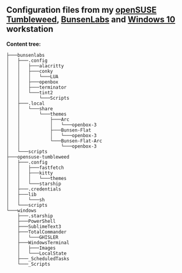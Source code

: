 ## Configuration files from my [openSUSE Tumbleweed](./opensuse-tumbleweed/), [BunsenLabs](./bunsenlabs/) and [Windows 10](./windows/) workstation

**Content tree:**

```
├───bunsenlabs
│   ├───.config
│   │   ├───alacritty
│   │   ├───conky
│   │   │   └───LUA
│   │   ├───openbox
│   │   ├───terminator
│   │   └───tint2
│   │       └───Scripts
│   ├───.local
│   │   └───share
│   │       └───themes
│   │           ├───Arc
│   │           │   └───openbox-3
│   │           ├───Bunsen-Flat
│   │           │   └───openbox-3
│   │           └───Bunsen-Flat-Arc
│   │               └───openbox-3
│   └───scripts
├───opensuse-tumbleweed
│   ├───.config
│   │   ├───fastfetch
│   │   ├───kitty
│   │   │   └───themes
│   │   └───starship
│   ├───.credentials
│   ├───lib
│   │   └───sh
│   └───scripts
└───windows
    ├───.starship
    ├───PowerShell
    ├───SublimeText3
    ├───TotalCommander
    │   └───GHISLER
    ├───WindowsTerminal
    │   ├───Images
    │   └───LocalState
    ├───_ScheduledTasks
    └───_Scripts
```
